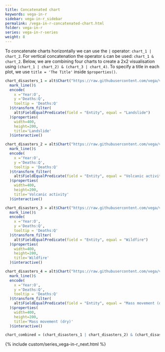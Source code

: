 ```yaml
---
title: Concatenated chart
keywords: vega-in-r
sidebar: vega-in-r_sidebar
permalink: /vega-in-r-concatenated-chart.html
folder: vega-in-r
series: vega-in-r-series
weight: 8
---
```


To concatenate charts horizontally we can use the `|` operator: `chart_1 | chart_2`.
For vertical concatenation the operator `&` can be used: `chart_1 & chart_2`.
Below, we are combining four charts to create a 2x2 visualisation using `(chart_1 | chart_2) & (chart_3 | chart_4)`.
To specify a title in each plot, we use `title = 'The Title'` inside `$properties()`.

```R
chart_disasters_1 = alt$Chart("https://raw.githubusercontent.com/vega/vega-datasets/master/data/disasters.csv")$
  mark_line()$
  encode(
    x ='Year:O',
    y ='Deaths:Q',
    tooltip = 'Deaths:Q'
  )$transform_filter(
    alt$FieldEqualPredicate(field = "Entity", equal = "Landslide")
  )$properties(
    width=400,
    height=200,
    title='Landslide'
  )$interactive()

chart_disasters_2 = alt$Chart("https://raw.githubusercontent.com/vega/vega-datasets/master/data/disasters.csv")$
  mark_line()$
  encode(
    x ='Year:O',
    y ='Deaths:Q',
    tooltip = 'Deaths:Q'
  )$transform_filter(
    alt$FieldEqualPredicate(field = "Entity", equal = "Volcanic activity")
  )$properties(
    width=400,
    height=200,
    title='Volcanic activity'
  )$interactive()

chart_disasters_3 = alt$Chart("https://raw.githubusercontent.com/vega/vega-datasets/master/data/disasters.csv")$
  mark_line()$
  encode(
    x ='Year:O',
    y ='Deaths:Q',
    tooltip = 'Deaths:Q'
  )$transform_filter(
    alt$FieldEqualPredicate(field = "Entity", equal = "Wildfire")
  )$properties(
    width=400,
    height=200,
    title='Wildfire'
  )$interactive()

chart_disasters_4 = alt$Chart("https://raw.githubusercontent.com/vega/vega-datasets/master/data/disasters.csv")$
  mark_line()$
  encode(
    x ='Year:O',
    y ='Deaths:Q',
    tooltip = 'Deaths:Q'
  )$transform_filter(
    alt$FieldEqualPredicate(field = "Entity", equal = "Mass movement (dry)")
  )$properties(
    width=400,
    height=200,
    title='Mass movement (dry)'
  )$interactive()

chart_combined = (chart_disasters_1 | chart_disasters_2) & (chart_disasters_3 | chart_disasters_4)
```


<div id="vis18"></div>
<script type="text/javascript">
    var yourVlSpec = {
  "$schema": "https://vega.github.io/schema/vega-lite/v4.0.0.json",
  "config": {
    "view": {
      "continuousHeight": 300,
      "continuousWidth": 400
    }
  },
  "vconcat": [
    {
      "hconcat": [
        {
          "data": {
            "url": "https://raw.githubusercontent.com/vega/vega-datasets/master/data/disasters.csv"
          },
          "encoding": {
            "tooltip": {
              "field": "Deaths",
              "type": "quantitative"
            },
            "x": {
              "field": "Year",
              "type": "ordinal"
            },
            "y": {
              "field": "Deaths",
              "type": "quantitative"
            }
          },
          "height": 200,
          "mark": "line",
          "selection": {
            "selector014": {
              "bind": "scales",
              "encodings": [
                "x",
                "y"
              ],
              "type": "interval"
            }
          },
          "title": "Landslide",
          "transform": [
            {
              "filter": {
                "equal": "Landslide",
                "field": "Entity"
              }
            }
          ],
          "width": 400
        },
        {
          "data": {
            "url": "https://raw.githubusercontent.com/vega/vega-datasets/master/data/disasters.csv"
          },
          "encoding": {
            "tooltip": {
              "field": "Deaths",
              "type": "quantitative"
            },
            "x": {
              "field": "Year",
              "type": "ordinal"
            },
            "y": {
              "field": "Deaths",
              "type": "quantitative"
            }
          },
          "height": 200,
          "mark": "line",
          "selection": {
            "selector015": {
              "bind": "scales",
              "encodings": [
                "x",
                "y"
              ],
              "type": "interval"
            }
          },
          "title": "Volcanic activity",
          "transform": [
            {
              "filter": {
                "equal": "Volcanic activity",
                "field": "Entity"
              }
            }
          ],
          "width": 400
        }
      ]
    },
    {
      "hconcat": [
        {
          "data": {
            "url": "https://raw.githubusercontent.com/vega/vega-datasets/master/data/disasters.csv"
          },
          "encoding": {
            "tooltip": {
              "field": "Deaths",
              "type": "quantitative"
            },
            "x": {
              "field": "Year",
              "type": "ordinal"
            },
            "y": {
              "field": "Deaths",
              "type": "quantitative"
            }
          },
          "height": 200,
          "mark": "line",
          "selection": {
            "selector016": {
              "bind": "scales",
              "encodings": [
                "x",
                "y"
              ],
              "type": "interval"
            }
          },
          "title": "Wildfire",
          "transform": [
            {
              "filter": {
                "equal": "Wildfire",
                "field": "Entity"
              }
            }
          ],
          "width": 400
        },
        {
          "data": {
            "url": "https://raw.githubusercontent.com/vega/vega-datasets/master/data/disasters.csv"
          },
          "encoding": {
            "tooltip": {
              "field": "Deaths",
              "type": "quantitative"
            },
            "x": {
              "field": "Year",
              "type": "ordinal"
            },
            "y": {
              "field": "Deaths",
              "type": "quantitative"
            }
          },
          "height": 200,
          "mark": "line",
          "selection": {
            "selector017": {
              "bind": "scales",
              "encodings": [
                "x",
                "y"
              ],
              "type": "interval"
            }
          },
          "title": "Mass movement (dry)",
          "transform": [
            {
              "filter": {
                "equal": "Mass movement (dry)",
                "field": "Entity"
              }
            }
          ],
          "width": 400
        }
      ]
    }
  ]
};
  vegaEmbed('#vis18', yourVlSpec);
</script>


{% include custom/series_vega-in-r_next.html %}
